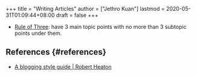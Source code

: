 +++
title = "Writing Articles"
author = ["Jethro Kuan"]
lastmod = 2020-05-31T01:09:44+08:00
draft = false
+++

- [Rule of Three](https://chrisshort.net/writing-technical-articles/): have 3 main topic points with no more than 3 subtopic
  points under them.

## References {#references}

- [A blogging style guide | Robert Heaton](https://robertheaton.com/2018/12/06/a-blogging-style-guide/)
